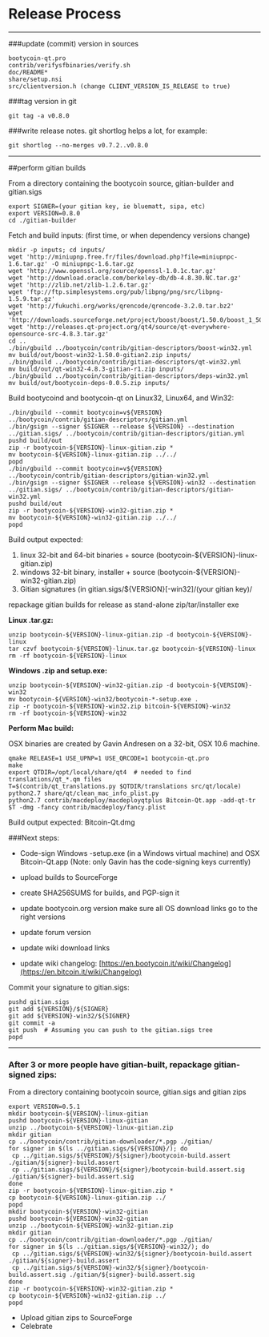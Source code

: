 Release Process
====================

* * *

###update (commit) version in sources


	bootycoin-qt.pro
	contrib/verifysfbinaries/verify.sh
	doc/README*
	share/setup.nsi
	src/clientversion.h (change CLIENT_VERSION_IS_RELEASE to true)

###tag version in git

	git tag -a v0.8.0

###write release notes. git shortlog helps a lot, for example:

	git shortlog --no-merges v0.7.2..v0.8.0

* * *

##perform gitian builds

 From a directory containing the bootycoin source, gitian-builder and gitian.sigs
  
	export SIGNER=(your gitian key, ie bluematt, sipa, etc)
	export VERSION=0.8.0
	cd ./gitian-builder

 Fetch and build inputs: (first time, or when dependency versions change)

	mkdir -p inputs; cd inputs/
	wget 'http://miniupnp.free.fr/files/download.php?file=miniupnpc-1.6.tar.gz' -O miniupnpc-1.6.tar.gz
	wget 'http://www.openssl.org/source/openssl-1.0.1c.tar.gz'
	wget 'http://download.oracle.com/berkeley-db/db-4.8.30.NC.tar.gz'
	wget 'http://zlib.net/zlib-1.2.6.tar.gz'
	wget 'ftp://ftp.simplesystems.org/pub/libpng/png/src/libpng-1.5.9.tar.gz'
	wget 'http://fukuchi.org/works/qrencode/qrencode-3.2.0.tar.bz2'
	wget 'http://downloads.sourceforge.net/project/boost/boost/1.50.0/boost_1_50_0.tar.bz2'
	wget 'http://releases.qt-project.org/qt4/source/qt-everywhere-opensource-src-4.8.3.tar.gz'
	cd ..
	./bin/gbuild ../bootycoin/contrib/gitian-descriptors/boost-win32.yml
	mv build/out/boost-win32-1.50.0-gitian2.zip inputs/
	./bin/gbuild ../bootycoin/contrib/gitian-descriptors/qt-win32.yml
	mv build/out/qt-win32-4.8.3-gitian-r1.zip inputs/
	./bin/gbuild ../bootycoin/contrib/gitian-descriptors/deps-win32.yml
	mv build/out/bootycoin-deps-0.0.5.zip inputs/

 Build bootycoind and bootycoin-qt on Linux32, Linux64, and Win32:
  
	./bin/gbuild --commit bootycoin=v${VERSION} ../bootycoin/contrib/gitian-descriptors/gitian.yml
	./bin/gsign --signer $SIGNER --release ${VERSION} --destination ../gitian.sigs/ ../bootycoin/contrib/gitian-descriptors/gitian.yml
	pushd build/out
	zip -r bootycoin-${VERSION}-linux-gitian.zip *
	mv bootycoin-${VERSION}-linux-gitian.zip ../../
	popd
	./bin/gbuild --commit bootycoin=v${VERSION} ../bootycoin/contrib/gitian-descriptors/gitian-win32.yml
	./bin/gsign --signer $SIGNER --release ${VERSION}-win32 --destination ../gitian.sigs/ ../bootycoin/contrib/gitian-descriptors/gitian-win32.yml
	pushd build/out
	zip -r bootycoin-${VERSION}-win32-gitian.zip *
	mv bootycoin-${VERSION}-win32-gitian.zip ../../
	popd

  Build output expected:

  1. linux 32-bit and 64-bit binaries + source (bootycoin-${VERSION}-linux-gitian.zip)
  2. windows 32-bit binary, installer + source (bootycoin-${VERSION}-win32-gitian.zip)
  3. Gitian signatures (in gitian.sigs/${VERSION}[-win32]/(your gitian key)/

repackage gitian builds for release as stand-alone zip/tar/installer exe

**Linux .tar.gz:**

	unzip bootycoin-${VERSION}-linux-gitian.zip -d bootycoin-${VERSION}-linux
	tar czvf bootycoin-${VERSION}-linux.tar.gz bootycoin-${VERSION}-linux
	rm -rf bootycoin-${VERSION}-linux

**Windows .zip and setup.exe:**

	unzip bootycoin-${VERSION}-win32-gitian.zip -d bootycoin-${VERSION}-win32
	mv bootycoin-${VERSION}-win32/bootycoin-*-setup.exe .
	zip -r bootycoin-${VERSION}-win32.zip bitcoin-${VERSION}-win32
	rm -rf bootycoin-${VERSION}-win32

**Perform Mac build:**

  OSX binaries are created by Gavin Andresen on a 32-bit, OSX 10.6 machine.

	qmake RELEASE=1 USE_UPNP=1 USE_QRCODE=1 bootycoin-qt.pro
	make
	export QTDIR=/opt/local/share/qt4  # needed to find translations/qt_*.qm files
	T=$(contrib/qt_translations.py $QTDIR/translations src/qt/locale)
	python2.7 share/qt/clean_mac_info_plist.py
	python2.7 contrib/macdeploy/macdeployqtplus Bitcoin-Qt.app -add-qt-tr $T -dmg -fancy contrib/macdeploy/fancy.plist

 Build output expected: Bitcoin-Qt.dmg

###Next steps:

* Code-sign Windows -setup.exe (in a Windows virtual machine) and
  OSX Bitcoin-Qt.app (Note: only Gavin has the code-signing keys currently)

* upload builds to SourceForge

* create SHA256SUMS for builds, and PGP-sign it

* update bootycoin.org version
  make sure all OS download links go to the right versions

* update forum version

* update wiki download links

* update wiki changelog: [https://en.bootycoin.it/wiki/Changelog](https://en.bitcoin.it/wiki/Changelog)

Commit your signature to gitian.sigs:

	pushd gitian.sigs
	git add ${VERSION}/${SIGNER}
	git add ${VERSION}-win32/${SIGNER}
	git commit -a
	git push  # Assuming you can push to the gitian.sigs tree
	popd

-------------------------------------------------------------------------

### After 3 or more people have gitian-built, repackage gitian-signed zips:

From a directory containing bootycoin source, gitian.sigs and gitian zips

	export VERSION=0.5.1
	mkdir bootycoin-${VERSION}-linux-gitian
	pushd bootycoin-${VERSION}-linux-gitian
	unzip ../bootycoin-${VERSION}-linux-gitian.zip
	mkdir gitian
	cp ../bootycoin/contrib/gitian-downloader/*.pgp ./gitian/
	for signer in $(ls ../gitian.sigs/${VERSION}/); do
	 cp ../gitian.sigs/${VERSION}/${signer}/bootycoin-build.assert ./gitian/${signer}-build.assert
	 cp ../gitian.sigs/${VERSION}/${signer}/bootycoin-build.assert.sig ./gitian/${signer}-build.assert.sig
	done
	zip -r bootycoin-${VERSION}-linux-gitian.zip *
	cp bootycoin-${VERSION}-linux-gitian.zip ../
	popd
	mkdir bootycoin-${VERSION}-win32-gitian
	pushd bootycoin-${VERSION}-win32-gitian
	unzip ../bootycoin-${VERSION}-win32-gitian.zip
	mkdir gitian
	cp ../bootycoin/contrib/gitian-downloader/*.pgp ./gitian/
	for signer in $(ls ../gitian.sigs/${VERSION}-win32/); do
	 cp ../gitian.sigs/${VERSION}-win32/${signer}/bootycoin-build.assert ./gitian/${signer}-build.assert
	 cp ../gitian.sigs/${VERSION}-win32/${signer}/bootycoin-build.assert.sig ./gitian/${signer}-build.assert.sig
	done
	zip -r bootycoin-${VERSION}-win32-gitian.zip *
	cp bootycoin-${VERSION}-win32-gitian.zip ../
	popd

- Upload gitian zips to SourceForge
- Celebrate 
